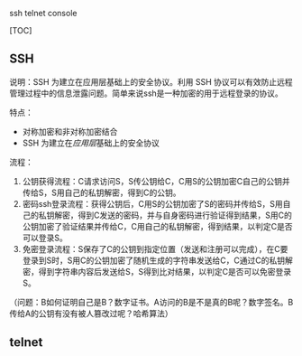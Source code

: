 ssh telnet console

[TOC]

## SSH

说明：SSH 为建立在应用层基础上的安全协议。利用 SSH 协议可以有效防止远程管理过程中的信息泄露问题。简单来说ssh是一种加密的用于远程登录的协议。

特点：

- 对称加密和非对称加密结合
- SSH 为建立在*应用层*基础上的安全协议

流程：

1. 公钥获得流程：C请求访问S，S传公钥给C，C用S的公钥加密C自己的公钥并传给S，S用自己的私钥解密，得到C的公钥。
2. 密码ssh登录流程：获得公钥后，C用S的公钥加密了S的密码并传给S，S用自己的私钥解密，得到C发送的密码，并与自身密码进行验证得到结果，S用C的公钥加密了验证结果并传给C，C用自己的私钥解密，得到结果，以判定C是否可以登录S。
3. 免密登录流程：S保存了C的公钥到指定位置（发送和注册可以完成），在C要登录到S时，S用C的公钥加密了随机生成的字符串发送给C，C通过C的私钥解密，得到字符串内容后发送给S，S得到比对结果，以判定C是否可以免密登录S。

（问题：B如何证明自己是B？数字证书。A访问的B是不是真的B呢？数字签名。B传给A的公钥有没有被人篡改过呢？哈希算法）





## telnet